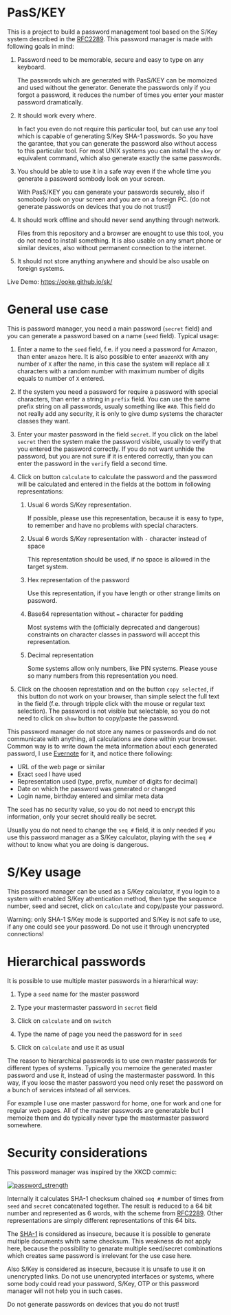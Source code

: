 # PasS/KEY

This is a project to build a password management tool based on the
S/Key system described in the
[RFC2289](https://tools.ietf.org/html/rfc2289). This password manager
is made with following goals in mind:

1. Password need to be memorable, secure and easy to type on any
   keyboard.
   
   The passwords which are generated with PasS/KEY can be momoized and
   used without the generator. Generate the passwords only if you
   forgot a password, it reduces the number of times you enter your
   master password dramatically.

1. It should work every where.

   In fact you even do not require this particular tool, but can use
   any tool which is capable of generating S/Key SHA-1 passwords. So
   you have the garantee, that you can generate the password also
   without access to this particular tool. For most UNIX systems you
   can install the `skey` or equivalent command, which also generate
   exactly the same passwords.
   
1. You should be able to use it in a safe way even if the whole time
   you generate a password sombody look on your screen.
   
   With PasS/KEY you can generate your passwords securely, also if
   somobody look on your screen and you are on a foreign PC. (do not
   generate passwords on devices that you do not trust!)
   
1. It should work offline and should never send anything through
   network.
   
   Files from this repository and a browser are enought to use this
   tool, you do not need to install something. It is also usable on
   any smart phone or similar devices, also without permanent
   connection to the internet.
   
1. It should not store anything anywhere and should be also usable on
   foreign systems.

Live Demo: https://ooke.github.io/sk/

# General use case

This is password manager, you need a main password (`secret` field)
and you can generate a password based on a name (`seed`
field). Typical usage:

1. Enter a name to the `seed` field, f.e. if you need a password for
   Amazon, than enter `amazon` here. It is also possible to enter
   `amazonXX` with any number of `X` after the name, in this case the
   system will replace all `X` characters with a random number with
   maximum number of digits equals to number of `X` entered.
   
1. If the system you need a password for require a password with
   special characters, than enter a string in `prefix` field. You can
   use the same prefix string on all passwords, usualy something like
   `#A0`. This field do not really add any security, it is only to
   give dump systems the character classes they want.
   
1. Enter your master password in the field `secret`. If you click on
   the label `secret` then the system make the password visible,
   usually to verify that you entered the password correctly. If you
   do not want unhide the password, but you are not sure if it is
   entered correctly, than you can enter the password in the `verify`
   field a second time.

1. Click on button `calculate` to calculate the password and the
   password will be calculated and entered in the fields at the
   bottom in following representations:
   
   1. Usual 6 words S/Key representation.

      If possible, please use this representation, because it is easy
      to type, to remember and have no problems with special
      characters.
  
   1. Usual 6 words S/Key representation with `-` character instead of
      space
      
      This representation should be used, if no space is allowed in
      the target system.
      
   1. Hex representation of the password
   
      Use this representation, if you have length or other strange
      limits on password.
   
   1. Base64 representation without `=` character for padding
   
      Most systems with the (officially deprecated and dangerous)
      constraints on character classes in password will accept this
      representation.
   
   1. Decimal representation
   
      Some systems allow only numbers, like PIN systems. Please youse
      so many numbers from this representation you need.
      
1. Click on the choosen represtation and on the button `copy
   selected`, if this button do not work on your browser, than simple
   select the full text in the field (f.e. through tripple click with
   the mouse or regular text selection). The password is not visible
   but selectable, so you do not need to click on `show` button to
   copy/paste the password.

This password manager do not store any names or passwords and do not
communicate with anything, all calculations are done within your
browser. Common way is to write down the meta information about each
generated password, I use [Evernote](http://www.evernote.com) for it,
and notice there following:

- URL of the web page or similar
- Exact `seed` I have used
- Representation used (type, prefix, number of digits for decimal)
- Date on which the password was generated or changed
- Login name, birthday entered and similar meta data

The `seed` has no security value, so you do not need to encrypt this
information, only your secret should really be secret.

Usually you do not need to change the `seq #` field, it is only needed
if you use this password manager as a S/Key calculator, playing with
the `seq #` without to know what you are doing is dangerous.

# S/Key usage

This password manager can be used as a S/Key calculator, if you login
to a system with enabled S/Key athentication method, then type the
sequence number, seed and secret, click on `calculate` and copy/paste
your password.

Warning: only SHA-1 S/Key mode is supported and S/Key is not safe to
use, if any one could see your password. Do not use it through
unencrypted connections!

# Hierarchical passwords

It is possible to use multiple master passwords in a hierarhical way:

1. Type a `seed` name for the master password

1. Type your mastermaster password in `secret` field

1. Click on `calculate` and on `switch`

1. Type the name of page you need the password for in `seed`

1. Click on `calculate` and use it as usual

The reason to hierarchical passwords is to use own master passwords
for different types of systems. Typically you memoize the generated
master password and use it, instead of using the mastermaster
password. In this way, if you loose the master password you need only
reset the password on a bunch of services intstead of all services.

For example I use one master password for home, one for work and one
for regular web pages. All of the master passwords are generatable
but I memoize them and do typically never type the mastermaster
password somewhere.

# Security considerations

This password manager was inspired by the XKCD commic:

[![password_strength](https://imgs.xkcd.com/comics/password_strength.png)](https://www.xkcd.com/936/)

Internally it calculates SHA-1 checksum chained `seq #` number of
times from `seed` and `secret` concatenated together. The result is
reduced to a 64 bit number and represented as 6 words, with the scheme
from [RFC2289](https://tools.ietf.org/html/rfc2289). Other
representations are simply different representations of this 64 bits.

The [SHA-1](https://en.wikipedia.org/wiki/SHA-1) is considered as
insecure, because it is possible to generate multiple documents whith
same checksum. This weakness do not apply here, because the
possibility to genarate multiple seed/secret combinations which
creates same password is irrelevant for the use case here.

Also S/Key is considered as insecure, because it is unsafe to use it
on unencrypted links. Do not use unencrypted interfaces or systems,
where some body could read your password, S/Key, OTP or this password
manager will not help you in such cases.

Do not generate passwords on devices that you do not trust!
